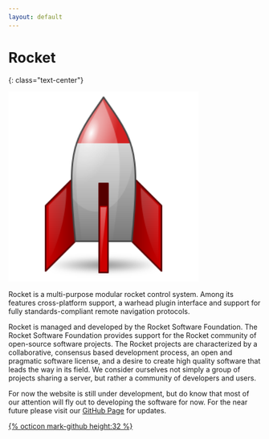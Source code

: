 ```yaml
---
layout: default
---
```

# Rocket
{: class="text-center"}

<div class="row"><img class="img-fluid mx-auto" style="height: 379px" src="logo.svg" alt="logo" /></div>

Rocket is a multi-purpose modular rocket control system. Among its features cross-platform support, a warhead plugin interface and support for fully standards-compliant remote navigation protocols.

Rocket is managed and developed by the Rocket Software Foundation. The Rocket Software Foundation provides support for the Rocket community of open-source software projects. The Rocket projects are characterized by a collaborative, consensus based development process, an open and pragmatic software license, and a desire to create high quality software that leads the way in its field. We consider ourselves not simply a group of projects sharing a server, but rather a community of developers and users.

For now the website is still under development, but do know that most of our attention will fly out to developing the software for now. For the near future please visit our [GitHub Page](https://github.com/rocket/rocket) for updates.

<div class="row">
<a class="mx-auto" href="https://github.com/rocket/rocket">
{% octicon mark-github height:32 %}
</a>
</div>
